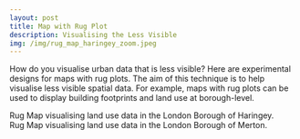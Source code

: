 ```yaml
---
layout: post
title: Map with Rug Plot
description: Visualising the Less Visible
img: /img/rug_map_haringey_zoom.jpeg
---
```

  
How do you visualise urban data that is less visible? Here are experimental designs for maps with rug plots. The aim of this technique is to help visualise less visible spatial data. For example, maps with rug plots can be used to display building footprints and land use at borough-level.

<div class="col">
	<img class="col" src="{{ site.baseurl }}/img/rug_map_haringey.jpeg" alt="" title=""/>
</div>

<div class="col three caption">
	Rug Map visualising land use data in the London Borough of Haringey.
</div>

<div class="col">
	<img class="col" src="{{ site.baseurl }}/img/rug_map_merton.jpeg" alt="" title=""/>
</div>

<div class="col three caption">
	Rug Map visualising land use data in the London Borough of Merton.
</div>
